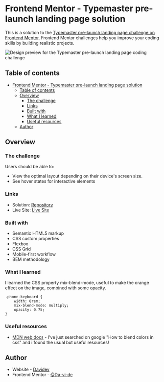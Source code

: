 # Frontend Mentor - Typemaster pre-launch landing page solution

This is a solution to the [Typemaster pre-launch landing page challenge on Frontend Mentor](). Frontend Mentor challenges help you improve your coding skills by building realistic projects.

![Design preview for the Typemaster pre-launch landing page
 coding challenge](./preview.jpg)

## Table of contents

- [Frontend Mentor - Typemaster pre-launch landing page solution](#frontend-mentor---typemaster-pre-launch-landing-page-solution)
  - [Table of contents](#table-of-contents)
  - [Overview](#overview)
    - [The challenge](#the-challenge)
    - [Links](#links)
    - [Built with](#built-with)
    - [What I learned](#what-i-learned)
    - [Useful resources](#useful-resources)
  - [Author](#author)
  

## Overview

### The challenge

Users should be able to:

- View the optimal layout depending on their device's screen size.
- See hover states for interactive elements


### Links

- Solution: [Repository](https://github.com/Da-vi-de/typemaster-pre-launch-landing-page)
- Live Site: [Live Site](http://typemaster-pre-launch-landing-page-drab.vercel.app/)


### Built with

- Semantic HTML5 markup
- CSS custom properties
- Flexbox
- CSS Grid
- Mobile-first workflow
- BEM methodology

### What I learned

I learned the CSS property mix-blend-mode, useful to make the orange effect on the image, combined with some opacity.

```
.phone-keyboard {
    width: 8rem;
    mix-blend-mode: multiply;
    opacity: 0.75;
}
```

### Useful resources

- [MDN web docs](https://developer.mozilla.org/en-US/docs/Web/CSS/mix-blend-mode) - I've just searched on google
"How to blend colors in css" and i found the usual but useful resources!

## Author

- Website - [Davidev](https://www.davidev-portfolio.com/)
- Frontend Mentor - [@Da-vi-de](https://www.frontendmentor.io/profile/Da-vi-de)
